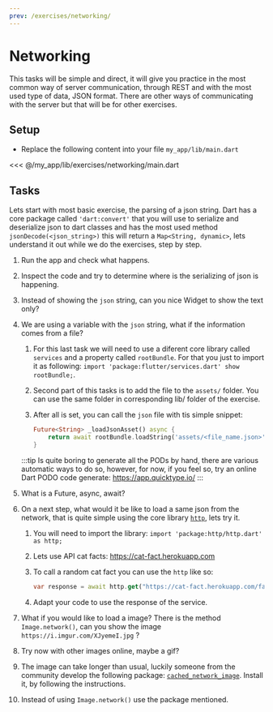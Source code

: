 ```yaml
---
prev: /exercises/networking/
---
```


# Networking

This tasks will be simple and direct, it will give you practice in the most common way of server communication, through REST and with the most used type of data, JSON format. There are other ways of communicating with the server but that will be for other exercises.

## Setup

- Replace the following content into your file `my_app/lib/main.dart`

<<< @/my_app/lib/exercises/networking/main.dart

## Tasks

Lets start with most basic exercise, the parsing of a json string. Dart has a core package called `'dart:convert'` that you will use to serialize and deserialize json to dart classes and has the most used method `jsonDecode(<json_string>)` this will return a `Map<String, dynamic>`, lets understand it out while we do the exercises, step by step.

1. Run the app and check what happens.
2. Inspect the code and try to determine where is the serializing of json is happening.
3. Instead of showing the `json` string, can you nice Widget to show the text only?
4. We are using a variable with the `json` string, what if the information comes from a file?
   1. For this last task we will need to use a diferent core library called `services` and a property called `rootBundle`. For that you just to import it as following: `import 'package:flutter/services.dart' show rootBundle;`.
   2. Second part of this tasks is to add the file to the `assets/` folder. You can use the same folder in corresponding lib/ folder of the exercise.
   3. After all is set, you can call the `json` file with tis simple snippet:

        ``` dart
        Future<String> _loadJsonAsset() async {
            return await rootBundle.loadString('assets/<file_name.json>');
        }
        ```

    :::tip
    Is quite boring to generate all the PODs by hand, there are various automatic ways to do so, however, for now, if you feel so, try an online Dart PODO code generate: https://app.quicktype.io/
    :::

5. What is a Future, async, await?
6. On a next step, what would it be like to load a same json from the network, that is quite simple using the core library [`http`](https://pub.dartlang.org/packages/http), lets try it.
   1. You will need to import the library: `import 'package:http/http.dart' as http;`
   2. Lets use API cat facts: https://cat-fact.herokuapp.com
   3. To call a random cat fact you can use the `http` like so:

        ``` dart
        var response = await http.get("https://cat-fact.herokuapp.com/facts/random");
        ```

   4. Adapt your code to use the response of the service.

7. What if you would like to load a image? There is the method `Image.network()`, can you show the image `https://i.imgur.com/XJyemeI.jpg` ?
8. Try now with other images online, maybe a gif?
9. The image can take longer than usual, luckily someone from the community develop the following package: [`cached_network_image`](https://pub.dartlang.org/packages/cached_network_image). Install it, by following the instructions.
10. Instead of using `Image.network()` use the package mentioned.